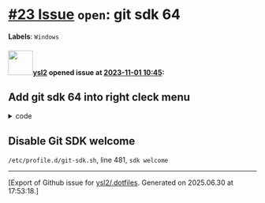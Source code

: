 # [\#23 Issue](https://github.com/ysl2/.dotfiles/issues/23) `open`: git sdk 64
**Labels**: `Windows`


#### <img src="https://avatars.githubusercontent.com/u/39717545?u=3a56d7b47e1688f70c83e440ba0835f8d24c43e3&v=4" width="50">[ysl2](https://github.com/ysl2) opened issue at [2023-11-01 10:45](https://github.com/ysl2/.dotfiles/issues/23):

## Add git sdk 64 into right cleck menu

<details>
  <summary>code</summary>
  
```
Windows Registry Editor Version 5.00
; Open files
; Default Git-Bash Location C:\Program Files\Git\git-bash.exe

[HKEY_CLASSES_ROOT\*\shell\Open Git Bash]
@="Open Git Bash"
"Icon"="C:\\git-sdk-64\\git-bash.exe"

[HKEY_CLASSES_ROOT\*\shell\Open Git Bash\command]
@="\"C:\\git-sdk-64\\git-bash.exe\" \"--cd=%1\""

; This will make it appear when you right click ON a folder
; The "Icon" line can be removed if you don't want the icon to appear

[HKEY_CLASSES_ROOT\Directory\shell\bash]
@="Open Git Bash"
"Icon"="C:\\git-sdk-64\\git-bash.exe"


[HKEY_CLASSES_ROOT\Directory\shell\bash\command]
@="\"C:\\git-sdk-64\\git-bash.exe\" \"--cd=%1\""

; This will make it appear when you right click INSIDE a folder
; The "Icon" line can be removed if you don't want the icon to appear

[HKEY_CLASSES_ROOT\Directory\Background\shell\bash]
@="Open Git Bash"
"Icon"="C:\\git-sdk-64\\git-bash.exe"

[HKEY_CLASSES_ROOT\Directory\Background\shell\bash\command]
@="\"C:\\git-sdk-64\\git-bash.exe\" \"--cd=%v.\""
```
</details>

## Disable Git SDK welcome

`/etc/profile.d/git-sdk.sh`, line 481, `sdk welcome`





-------------------------------------------------------------------------------



[Export of Github issue for [ysl2/.dotfiles](https://github.com/ysl2/.dotfiles). Generated on 2025.06.30 at 17:53:18.]
